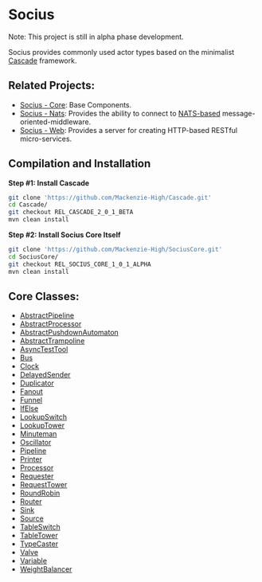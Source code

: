 # Socius 

Note: This project is still in alpha phase development.

Socius provides commonly used actor types based on the minimalist [Cascade](https://github.com/Mackenzie-High/Cascade) framework. 

## Related Projects:

* [Socius - Core](https://github.com/Mackenzie-High/SociusCore): Base Components. 
* [Socius - Nats](https://github.com/Mackenzie-High/SociusNats): Provides the ability to connect to [NATS-based](https://nats.io/) message-oriented-middleware.
* [Socius - Web](https://github.com/Mackenzie-High/SociusWeb): Provides a server for creating HTTP-based RESTful micro-services. 

## Compilation and Installation

**Step #1: Install Cascade**

```bash
git clone 'https://github.com/Mackenzie-High/Cascade.git'
cd Cascade/
git checkout REL_CASCADE_2_0_1_BETA
mvn clean install
```

**Step #2: Install Socius Core Itself**
```bash
git clone 'https://github.com/Mackenzie-High/SociusCore.git'
cd SociusCore/
git checkout REL_SOCIUS_CORE_1_0_1_ALPHA
mvn clean install
```

## Core Classes:
* [AbstractPipeline](/documentation/AbstractPipeline.md)
* [AbstractProcessor](/documentation/AbstractProcessor.md)
* [AbstractPushdownAutomaton](/documentation/AbstractPushdownAutomaton.md)
* [AbstractTrampoline](/documentation/AbstractTrampoline.md)
* [AsyncTestTool](/documentation/AsyncTestTool.md)
* [Bus](/documentation/Bus.md)
* [Clock](/documentation/Clock.md)
* [DelayedSender](/documentation/DelayedSender.md)
* [Duplicator](/documentation/Duplicator.md)
* [Fanout](/documentation/Fanout.md)
* [Funnel](/documentation/Funnel.md)
* [IfElse](/documentation/IfElse.md)
* [LookupSwitch](/documentation/LookupSwitch.md)
* [LookupTower](/documentation/LookupTower.md)
* [Minuteman](/documentation/Minuteman.md)
* [Oscillator](/documentation/Oscillator.md)
* [Pipeline](/documentation/Pipeline.md)
* [Printer](/documentation/Printer.md)
* [Processor](/documentation/Processor.md)
* [Requester](/documentation/Requester.md)
* [RequestTower](/documentation/RequestTower.md)
* [RoundRobin](/documentation/RoundRobin.md)
* [Router](/documentation/Router.md)
* [Sink](/documentation/Sink.md)
* [Source](/documentation/Source.md)
* [TableSwitch](/documentation/TableSwitch.md)
* [TableTower](/documentation/TableTower.md)
* [TypeCaster](/documentation/TypeCaster.md)
* [Valve](/documentation/Valve.md)
* [Variable](/documentation/Variable.md)
* [WeightBalancer](/documentation/WeightBalancer.md)
